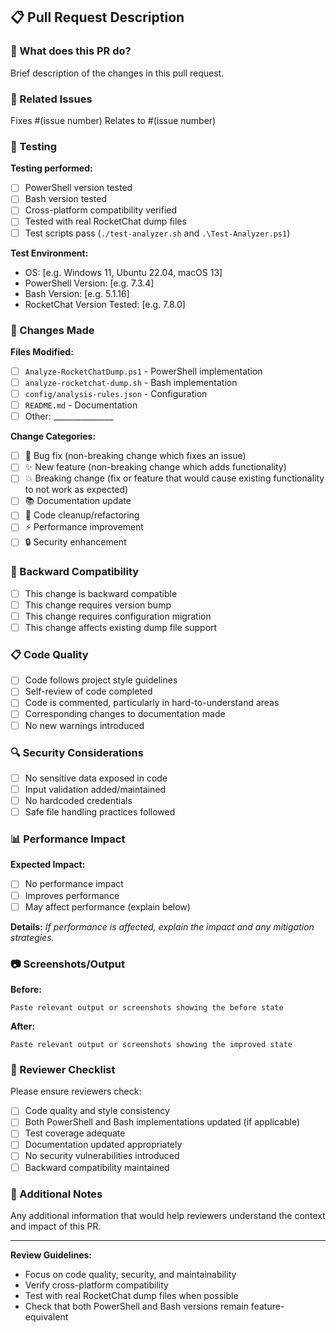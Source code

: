 ## 📋 Pull Request Description

### 🎯 What does this PR do?
Brief description of the changes in this pull request.

### 🔗 Related Issues
Fixes #(issue number)
Relates to #(issue number)

### 🧪 Testing
**Testing performed:**
- [ ] PowerShell version tested
- [ ] Bash version tested
- [ ] Cross-platform compatibility verified
- [ ] Tested with real RocketChat dump files
- [ ] Test scripts pass (`./test-analyzer.sh` and `.\Test-Analyzer.ps1`)

**Test Environment:**
- OS: [e.g. Windows 11, Ubuntu 22.04, macOS 13]
- PowerShell Version: [e.g. 7.3.4]
- Bash Version: [e.g. 5.1.16]
- RocketChat Version Tested: [e.g. 7.8.0]

### 📝 Changes Made
**Files Modified:**
- [ ] `Analyze-RocketChatDump.ps1` - PowerShell implementation
- [ ] `analyze-rocketchat-dump.sh` - Bash implementation
- [ ] `config/analysis-rules.json` - Configuration
- [ ] `README.md` - Documentation
- [ ] Other: _______________

**Change Categories:**
- [ ] 🐛 Bug fix (non-breaking change which fixes an issue)
- [ ] ✨ New feature (non-breaking change which adds functionality)
- [ ] 💥 Breaking change (fix or feature that would cause existing functionality to not work as expected)
- [ ] 📚 Documentation update
- [ ] 🧹 Code cleanup/refactoring
- [ ] ⚡ Performance improvement
- [ ] 🔒 Security enhancement

### 🔄 Backward Compatibility
- [ ] This change is backward compatible
- [ ] This change requires version bump
- [ ] This change requires configuration migration
- [ ] This change affects existing dump file support

### 📋 Code Quality
- [ ] Code follows project style guidelines
- [ ] Self-review of code completed
- [ ] Code is commented, particularly in hard-to-understand areas
- [ ] Corresponding changes to documentation made
- [ ] No new warnings introduced

### 🔍 Security Considerations
- [ ] No sensitive data exposed in code
- [ ] Input validation added/maintained
- [ ] No hardcoded credentials
- [ ] Safe file handling practices followed

### 📊 Performance Impact
**Expected Impact:**
- [ ] No performance impact
- [ ] Improves performance
- [ ] May affect performance (explain below)

**Details:** 
_If performance is affected, explain the impact and any mitigation strategies._

### 📷 Screenshots/Output
**Before:**
```
Paste relevant output or screenshots showing the before state
```

**After:**
```
Paste relevant output or screenshots showing the improved state
```

### 🎯 Reviewer Checklist
Please ensure reviewers check:
- [ ] Code quality and style consistency
- [ ] Both PowerShell and Bash implementations updated (if applicable)
- [ ] Test coverage adequate
- [ ] Documentation updated appropriately
- [ ] No security vulnerabilities introduced
- [ ] Backward compatibility maintained

### 💬 Additional Notes
Any additional information that would help reviewers understand the context and impact of this PR.

---

**Review Guidelines:**
- Focus on code quality, security, and maintainability
- Verify cross-platform compatibility
- Test with real RocketChat dump files when possible
- Check that both PowerShell and Bash versions remain feature-equivalent
